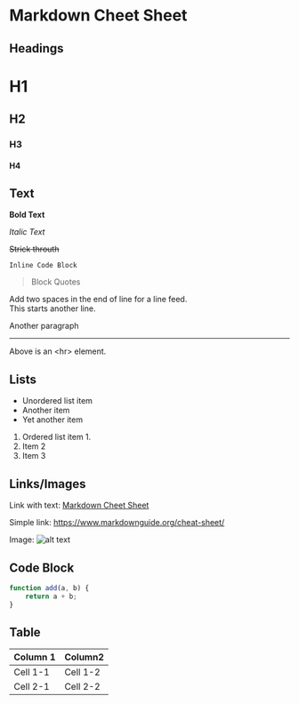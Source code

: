 Markdown Cheet Sheet
====================

Headings
--------

# H1

## H2

### H3

#### H4

Text
----

**Bold Text**

*Italic Text*

~~Strick throuth~~

`Inline Code Block`

> Block Quotes

Add two spaces in the end of line for a line feed.  
This starts another line.

Another paragraph

---

Above is an &lt;hr&gt; element.

Lists
-----

- Unordered list item
- Another item
- Yet another item

1. Ordered list item 1.
2. Item 2
3. Item 3

Links/Images
------------

Link with text: [Markdown Cheet Sheet](https://www.markdownguide.org/cheat-sheet/)

Simple link: <https://www.markdownguide.org/cheat-sheet/>

Image: ![alt text](image.jpg)

Code Block
----------

```javascript
function add(a, b) {
    return a + b;
}
```

Table
-----

| Column 1 | Column2 |
| -------- | -------- |
| Cell 1-1 | Cell 1-2 |
| Cell 2-1 | Cell 2-2 |
